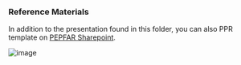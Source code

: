 ### Reference Materials

In addition to the presentation found in this folder, you can also PPR template on [PEPFAR Sharepoint](https://www.pepfar.net/OGAC-HQ/icpi/Products/Forms/AllItems.aspx?RootFolder=%2FOGAC-HQ%2Ficpi%2FProducts%2FWebinars%2F2018%2FTool%20Building%20Automation%20%28DIV%29&FolderCTID=0x012000C815322C717A7E4B8164EA374FA254EC00C3CC873FA325DD44884DEFC36053A859&View=%7B58E3102A-C027-4C66-A5C7-84FEBE208B3C%7D&InitialTabId=Ribbon%2EDocument&VisibilityContext=WSSTabPersistence). 

![image](https://user-images.githubusercontent.com/8933069/39281275-c93c43c6-48d1-11e8-853c-6c964d68fb72.png)
